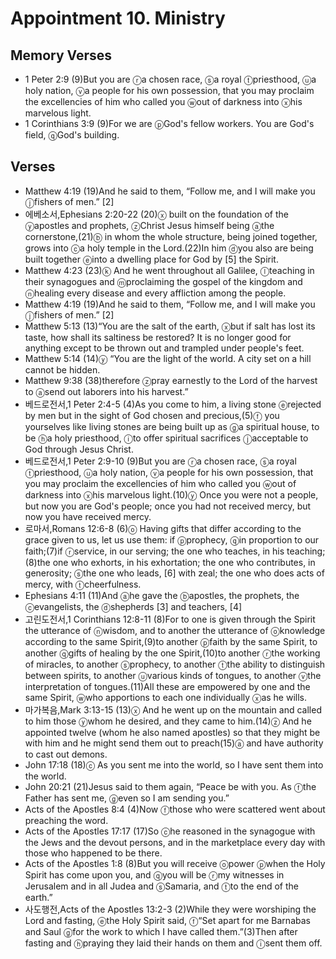 #  Appointment 10. Ministry

## Memory Verses
- 1 Peter 2:9 (9)<pb/>But you are <f>ⓡ</f>a chosen race, <f>ⓢ</f>a royal <f>ⓣ</f>priesthood, <f>ⓤ</f>a holy nation, <f>ⓥ</f>a people for his own possession, that you may proclaim the excellencies of him who called you <f>ⓦ</f>out of darkness into <f>ⓧ</f>his marvelous light.
- 1 Corinthians 3:9 (9)For we are <f>ⓟ</f>God's fellow workers. You are God's field, <f>ⓠ</f>God's building.

## Verses
- Matthew 4:19 (19)And he said to them, <J>“Follow me, and I will make you <f>ⓙ</f>fishers of men.” <f>[2]</f></J>
- 에베소서,Ephesians 2:20-22 (20)<f>ⓧ</f> built on the foundation of the <f>ⓨ</f>apostles and prophets, <f>ⓩ</f>Christ Jesus himself being <f>ⓐ</f>the cornerstone,(21)<f>ⓑ</f> in whom the whole structure, being joined together, grows into <f>ⓒ</f>a holy temple in the Lord.(22)In him <f>ⓓ</f>you also are being built together <f>ⓔ</f>into a dwelling place for God by <f>[5]</f> the Spirit.
- Matthew 4:23 (23)<pb/><f>ⓚ</f> And he went throughout all Galilee, <f>ⓛ</f>teaching in their synagogues and <f>ⓜ</f>proclaiming the gospel of the kingdom and <f>ⓝ</f>healing every disease and every affliction among the people.
- Matthew 4:19 (19)And he said to them, <J>“Follow me, and I will make you <f>ⓙ</f>fishers of men.” <f>[2]</f></J>
- Matthew 5:13 (13)<pb/><J>“You are the salt of the earth, <f>ⓧ</f>but if salt has lost its taste, how shall its saltiness be restored? It is no longer good for anything except to be thrown out and trampled under people's feet.</J>
- Matthew 5:14 (14)<pb/><J><f>ⓨ</f> “You are the light of the world. A city set on a hill cannot be hidden.</J>
- Matthew 9:38 (38)<J>therefore <f>ⓩ</f>pray earnestly to the Lord of the harvest to <f>ⓐ</f>send out laborers into his harvest.”</J>
- 베드로전서,1 Peter 2:4-5 (4)<pb/>As you come to him, a living stone <f>ⓔ</f>rejected by men but in the sight of God chosen and precious,(5)<f>ⓕ</f> you yourselves like living stones are being built up as <f>ⓖ</f>a spiritual house, to be <f>ⓗ</f>a holy priesthood, <f>ⓘ</f>to offer spiritual sacrifices <f>ⓙ</f>acceptable to God through Jesus Christ.
- 베드로전서,1 Peter 2:9-10 (9)<pb/>But you are <f>ⓡ</f>a chosen race, <f>ⓢ</f>a royal <f>ⓣ</f>priesthood, <f>ⓤ</f>a holy nation, <f>ⓥ</f>a people for his own possession, that you may proclaim the excellencies of him who called you <f>ⓦ</f>out of darkness into <f>ⓧ</f>his marvelous light.(10)<f>ⓨ</f> Once you were not a people, but now you are God's people; once you had not received mercy, but now you have received mercy.
- 로마서,Romans 12:6-8 (6)<f>ⓞ</f> Having gifts that differ according to the grace given to us, let us use them: if <f>ⓟ</f>prophecy, <f>ⓠ</f>in proportion to our faith;(7)if <f>ⓡ</f>service, in our serving; the one who teaches, in his teaching;(8)the one who exhorts, in his exhortation; the one who contributes, in generosity; <f>ⓢ</f>the one who leads, <f>[6]</f> with zeal; the one who does acts of mercy, with <f>ⓣ</f>cheerfulness.
- Ephesians 4:11 (11)And <f>ⓐ</f>he gave the <f>ⓑ</f>apostles, the prophets, the <f>ⓒ</f>evangelists, the <f>ⓓ</f>shepherds <f>[3]</f> and teachers, <f>[4]</f>
- 고린도전서,1 Corinthians 12:8-11 (8)For to one is given through the Spirit the utterance of <f>ⓝ</f>wisdom, and to another the utterance of <f>ⓞ</f>knowledge according to the same Spirit,(9)to another <f>ⓟ</f>faith by the same Spirit, to another <f>ⓠ</f>gifts of healing by the one Spirit,(10)to another <f>ⓡ</f>the working of miracles, to another <f>ⓢ</f>prophecy, to another <f>ⓣ</f>the ability to distinguish between spirits, to another <f>ⓤ</f>various kinds of tongues, to another <f>ⓥ</f>the interpretation of tongues.(11)All these are empowered by one and the same Spirit, <f>ⓦ</f>who apportions to each one individually <f>ⓧ</f>as he wills.
- 마가복음,Mark 3:13-15 (13)<pb/><f>ⓧ</f> And he went up on the mountain and called to him those <f>ⓨ</f>whom he desired, and they came to him.(14)<f>ⓩ</f> And he appointed twelve (whom he also named apostles) so that they might be with him and he might send them out to preach(15)<f>ⓐ</f> and have authority to cast out demons.
- John 17:18 (18)<J><f>ⓒ</f> As you sent me into the world, so I have sent them into the world.</J>
- John 20:21 (21)Jesus said to them again, <J>“Peace be with you. As <f>ⓕ</f>the Father has sent me, <f>ⓖ</f>even so I am sending you.”</J>
- Acts of the Apostles 8:4 (4)<pb/>Now <f>ⓕ</f>those who were scattered went about preaching the word.
- Acts of the Apostles 17:17 (17)So <f>ⓒ</f>he reasoned in the synagogue with the Jews and the devout persons, and in the marketplace every day with those who happened to be there.
- Acts of the Apostles 1:8 (8)<J>But you will receive <f>ⓞ</f>power <f>ⓟ</f>when the Holy Spirit has come upon you, and <f>ⓠ</f>you will be <f>ⓡ</f>my witnesses in Jerusalem and in all Judea and <f>ⓢ</f>Samaria, and <f>ⓣ</f>to the end of the earth.”</J>
- 사도행전,Acts of the Apostles 13:2-3 (2)While they were worshiping the Lord and fasting, <f>ⓔ</f>the Holy Spirit said, <f>ⓕ</f>“Set apart for me Barnabas and Saul <f>ⓖ</f>for the work to which I have called them.”(3)Then after fasting and <f>ⓗ</f>praying they laid their hands on them and <f>ⓘ</f>sent them off.
